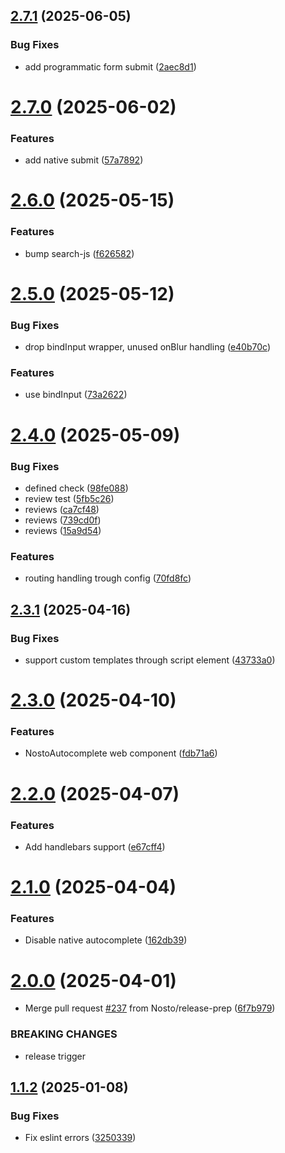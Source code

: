 ## [2.7.1](https://github.com/Nosto/nosto-autocomplete/compare/v2.7.0...v2.7.1) (2025-06-05)


### Bug Fixes

* add programmatic form submit ([2aec8d1](https://github.com/Nosto/nosto-autocomplete/commit/2aec8d1facb28e210ac91a18b80c573f1224e0d8))

# [2.7.0](https://github.com/Nosto/nosto-autocomplete/compare/v2.6.0...v2.7.0) (2025-06-02)


### Features

* add native submit ([57a7892](https://github.com/Nosto/nosto-autocomplete/commit/57a7892178a6aaa401b9dc2bd9fbf87d49665f43))

# [2.6.0](https://github.com/Nosto/nosto-autocomplete/compare/v2.5.0...v2.6.0) (2025-05-15)


### Features

* bump search-js ([f626582](https://github.com/Nosto/nosto-autocomplete/commit/f62658292298b51dca1dce19fcc2be2b272e3631))

# [2.5.0](https://github.com/Nosto/nosto-autocomplete/compare/v2.4.0...v2.5.0) (2025-05-12)


### Bug Fixes

* drop bindInput wrapper, unused onBlur handling ([e40b70c](https://github.com/Nosto/nosto-autocomplete/commit/e40b70c7b7a8dd3232395fc1a6a696f690594f19))


### Features

* use bindInput ([73a2622](https://github.com/Nosto/nosto-autocomplete/commit/73a262279cfb0253b177d1b32f9f09f61087a1b6))

# [2.4.0](https://github.com/Nosto/nosto-autocomplete/compare/v2.3.1...v2.4.0) (2025-05-09)


### Bug Fixes

* defined check ([98fe088](https://github.com/Nosto/nosto-autocomplete/commit/98fe08878781ebec4f4e117e720627726fd396cf))
* review test ([5fb5c26](https://github.com/Nosto/nosto-autocomplete/commit/5fb5c260ff81c6b254fbbb91fa1a350914cc0548))
* reviews ([ca7cf48](https://github.com/Nosto/nosto-autocomplete/commit/ca7cf48f713caf94c3f2578010cd057c6788c90b))
* reviews ([739cd0f](https://github.com/Nosto/nosto-autocomplete/commit/739cd0f84323d4017dd5411a8541563e211b2fa4))
* reviews ([15a9d54](https://github.com/Nosto/nosto-autocomplete/commit/15a9d54651e02e69866b6fe24d76e18da92944ed))


### Features

* routing handling trough config ([70fd8fc](https://github.com/Nosto/nosto-autocomplete/commit/70fd8fcb93a7f890187162bc7d0e2ccab78dd714))

## [2.3.1](https://github.com/Nosto/nosto-autocomplete/compare/v2.3.0...v2.3.1) (2025-04-16)


### Bug Fixes

* support custom templates through script element ([43733a0](https://github.com/Nosto/nosto-autocomplete/commit/43733a0b8e8959465dd17b29fb049b58580bd8b0))

# [2.3.0](https://github.com/Nosto/nosto-autocomplete/compare/v2.2.0...v2.3.0) (2025-04-10)


### Features

* NostoAutocomplete web component ([fdb71a6](https://github.com/Nosto/nosto-autocomplete/commit/fdb71a60a659506957e1df07bfe0b1c8af650100))

# [2.2.0](https://github.com/Nosto/nosto-autocomplete/compare/v2.1.0...v2.2.0) (2025-04-07)


### Features

* Add handlebars support ([e67cff4](https://github.com/Nosto/nosto-autocomplete/commit/e67cff44a4b9229b068e552b21a39864b65c079e))

# [2.1.0](https://github.com/Nosto/nosto-autocomplete/compare/v2.0.0...v2.1.0) (2025-04-04)


### Features

* Disable native autocomplete ([162db39](https://github.com/Nosto/nosto-autocomplete/commit/162db39f311da5e0f8d45d3b5ffe4a88ebb50df5))

# [2.0.0](https://github.com/Nosto/nosto-autocomplete/compare/v1.1.2...v2.0.0) (2025-04-01)


* Merge pull request [#237](https://github.com/Nosto/nosto-autocomplete/issues/237) from Nosto/release-prep ([6f7b979](https://github.com/Nosto/nosto-autocomplete/commit/6f7b97917f281490551547f2d4313e5fe56e3fe5))


### BREAKING CHANGES

* release trigger

## [1.1.2](https://github.com/Nosto/nosto-autocomplete/compare/v1.1.1...v1.1.2) (2025-01-08)


### Bug Fixes

* Fix eslint errors ([3250339](https://github.com/Nosto/nosto-autocomplete/commit/3250339463fca9f712e3e1e2fe4419273b11da04))
